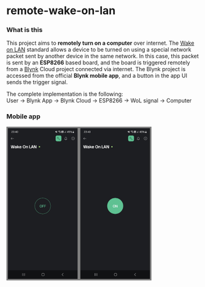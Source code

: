 # remote-wake-on-lan

### What is this
This project aims to **remotely turn on a computer** over internet. The [Wake on LAN](https://en.wikipedia.org/wiki/Wake-on-LAN) standard allows a device to be turned on using a special network packet sent by another device in the same network. In this case, this packet is sent by an **ESP8266** based board, and the board is triggered remotely from a [Blynk](https://blynk.io/) Cloud project connected via internet. The Blynk project is accessed from the official **Blynk mobile app**, and a button in the app UI sends the trigger signal.  

The complete implementation is the following:  
User -> Blynk App -> Blynk Cloud -> ESP8266 -> WoL signal -> Computer

### Mobile app

<img src="example.jpg" height="75%" width="75%">
